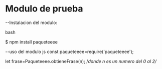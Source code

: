 # Modulo de prueba

--Instalacion del modulo:

bash

$ npm install paqueteeee

--uso del modulo
js
const paqueteeee=require('paqueteeee');

let frase=Paqueteeee.obtieneFrase(n); /*donde n es un numero del 0 al 2/*